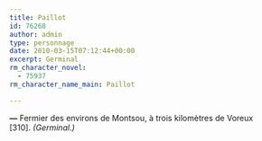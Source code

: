 ```yaml
---
title: Paillot
id: 76268
author: admin
type: personnage
date: 2010-03-15T07:12:44+00:00
excerpt: Germinal
rm_character_novel:
  - 75937
rm_character_name_main: Paillot

---
```

**—** Fermier des environs de Montsou, à trois kilomètres de Voreux [310]. _(Germinal.)_